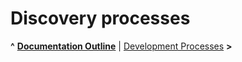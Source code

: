 
# Discovery processes

**^** [**Documentation Outline**](../overview.md) | [Development Processes](development.md) **>**
